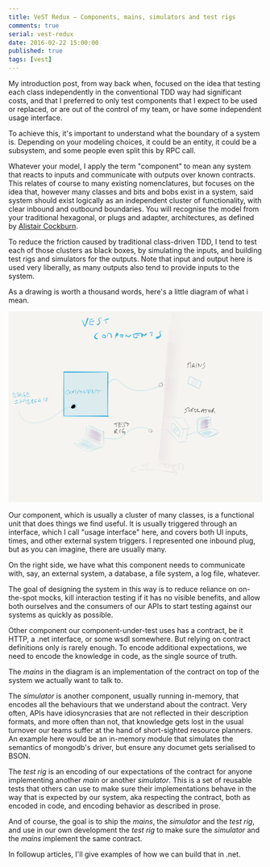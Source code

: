 ```yaml
---
title: VeST Redux – Components, mains, simulators and test rigs
comments: true
serial: vest-redux
date: 2016-02-22 15:00:00
published: true
tags: [vest]
---
```


My introduction post, from way back when, focused on the idea that testing each class independently in the conventional TDD way had significant costs, and that I preferred to only test components that I expect to be used or replaced, or are out of the control of my team, or have some independent usage interface.

To achieve this, it's important to understand what the boundary of a system is. Depending on your modeling choices, it could be an entity, it could be a subsystem, and some people even split this by RPC call.

Whatever your model, I apply the term "component" to mean any system that reacts to inputs and communicate with outputs over known contracts. This relates of course to many existing nomenclatures, but focuses on the idea that, however many classes and bits and bobs exist in a system, said system should exist logically as an independent cluster of functionality, with clear inbound and outbound boundaries. You will recognise the model from your traditional hexagonal, or plugs and adapter, architectures, as defined by [Alistair Cockburn][cockburn].

To reduce the friction caused by traditional class-driven TDD, I tend to test each of those clusters as black boxes, by simulating the inputs, and building test rigs and simulators for the outputs. Note that input and output here is used very liberally, as many outputs also tend to provide inputs to the system.

As a drawing is worth a thousand words, here's a little diagram of what i mean.

<img src="/assets/entries/vest-components.png">

Our component, which is usually a cluster of many classes, is a functional unit that does things we find useful. It is usually triggered through an interface, which I call "usage interface" here, and covers both UI inputs, times, and other external system triggers. I represented one inbound plug, but as you can imagine, there are usually many.

On the right side, we have what this component needs to communicate with, say, an external system, a database, a file system, a log file, whatever.

The goal of designing the system in this way is to reduce reliance on on-the-spot mocks, kill interaction testing if it has no visible benefits, and allow both ourselves and the consumers of our APIs to start testing against our systems as quickly as possible.

Other component our component-under-test uses has a contract, be it HTTP, a .net interface, or some wsdl somewhere. But relying on contract definitions only is rarely enough. To encode additional expectations, we need to encode the knowledge in code, as the single source of truth.

The *mains* in the diagram is an implementation of the contract on top of the system we actually want to talk to.

The *simulator* is another component, usually running in-memory, that encodes all the behaviours that we understand about the contract. Very often, APIs have idiosyncrasies that are not reflected in their description formats, and more often than not, that knowledge gets lost in the usual turnover our teams suffer at the hand of short-sighted resource planners. An example here would be an in-memory module that simulates the semantics of mongodb's driver, but ensure any documet gets serialised to BSON.

The *test rig* is an encoding of our expectations of the contract for anyone implementing another *main* or another *simulator*. This is a set of reusable tests that others can use to make sure their implementations behave in the way that is expected by our system, aka respecting the contract, both as encoded in code, and encoding behavior as described in prose.

And of course, the goal is to ship the *mains*, the *simulator* and the *test rig*, and use in our own development the *test rig* to make sure the *simulator* and the *mains* implement the same contract.

In followup articles, I'll give examples of how we can build that in .net.

[cockburn]: <http://alistair.cockburn.us/Hexagonal+architecture>
